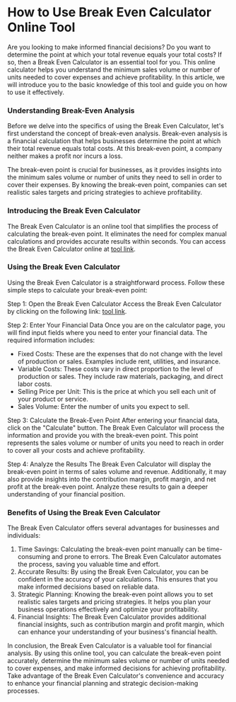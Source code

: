 How to Use Break Even Calculator Online Tool
============================================

Are you looking to make informed financial decisions? Do you want to determine the point at which your total revenue equals your total costs? If so, then a Break Even Calculator is an essential tool for you. This online calculator helps you understand the minimum sales volume or number of units needed to cover expenses and achieve profitability. In this article, we will introduce you to the basic knowledge of this tool and guide you on how to use it effectively.

### Understanding Break-Even Analysis

Before we delve into the specifics of using the Break Even Calculator, let's first understand the concept of break-even analysis. Break-even analysis is a financial calculation that helps businesses determine the point at which their total revenue equals total costs. At this break-even point, a company neither makes a profit nor incurs a loss.

The break-even point is crucial for businesses, as it provides insights into the minimum sales volume or number of units they need to sell in order to cover their expenses. By knowing the break-even point, companies can set realistic sales targets and pricing strategies to achieve profitability.

### Introducing the Break Even Calculator

The Break Even Calculator is an online tool that simplifies the process of calculating the break-even point. It eliminates the need for complex manual calculations and provides accurate results within seconds. You can access the Break Even Calculator online at [tool link](https://www.onlinecalculatorsfree.com/financial/break-even-calculator.html).

### Using the Break Even Calculator

Using the Break Even Calculator is a straightforward process. Follow these simple steps to calculate your break-even point:

Step 1: Open the Break Even Calculator Access the Break Even Calculator by clicking on the following link: [tool link](https://www.onlinecalculatorsfree.com/financial/break-even-calculator.html).

Step 2: Enter Your Financial Data Once you are on the calculator page, you will find input fields where you need to enter your financial data. The required information includes:

- Fixed Costs: These are the expenses that do not change with the level of production or sales. Examples include rent, utilities, and insurance.
- Variable Costs: These costs vary in direct proportion to the level of production or sales. They include raw materials, packaging, and direct labor costs.
- Selling Price per Unit: This is the price at which you sell each unit of your product or service.
- Sales Volume: Enter the number of units you expect to sell.

Step 3: Calculate the Break-Even Point After entering your financial data, click on the "Calculate" button. The Break Even Calculator will process the information and provide you with the break-even point. This point represents the sales volume or number of units you need to reach in order to cover all your costs and achieve profitability.

Step 4: Analyze the Results The Break Even Calculator will display the break-even point in terms of sales volume and revenue. Additionally, it may also provide insights into the contribution margin, profit margin, and net profit at the break-even point. Analyze these results to gain a deeper understanding of your financial position.

### Benefits of Using the Break Even Calculator

The Break Even Calculator offers several advantages for businesses and individuals:

1. Time Savings: Calculating the break-even point manually can be time-consuming and prone to errors. The Break Even Calculator automates the process, saving you valuable time and effort.
2. Accurate Results: By using the Break Even Calculator, you can be confident in the accuracy of your calculations. This ensures that you make informed decisions based on reliable data.
3. Strategic Planning: Knowing the break-even point allows you to set realistic sales targets and pricing strategies. It helps you plan your business operations effectively and optimize your profitability.
4. Financial Insights: The Break Even Calculator provides additional financial insights, such as contribution margin and profit margin, which can enhance your understanding of your business's financial health.

In conclusion, the Break Even Calculator is a valuable tool for financial analysis. By using this online tool, you can calculate the break-even point accurately, determine the minimum sales volume or number of units needed to cover expenses, and make informed decisions for achieving profitability. Take advantage of the Break Even Calculator's convenience and accuracy to enhance your financial planning and strategic decision-making processes.